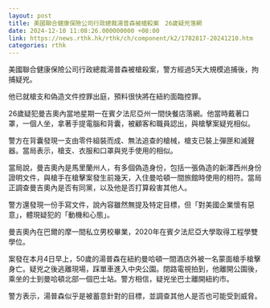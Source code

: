 ```yaml
---
layout: post
title: 美國聯合健康保險公司行政總裁湯普森被槍殺案　26歲疑兇落網
date: 2024-12-10 11:08:26.000000000 +08:00
link: https://news.rthk.hk/rthk/ch/component/k2/1782817-20241210.htm
categories: rthk
---
```


美國聯合健康保險公司行政總裁湯普森被槍殺案，警方經過5天大規模追捕後，拘捕疑兇。

他已就槍支和偽造文件控罪出庭，預料很快將在紐約面臨控罪。

26歲疑犯曼吉奧內當地星期一在賓夕法尼亞州一間快餐店落網。他當時戴著口罩，一個人坐，拿著手提電腦和背囊，被顧客和職員認出，與槍擊案疑兇相似。

警方在背囊發現一支由零件組裝而成、無法追查的槍械，槍支已裝上彈匣和滅聲器。當局表示，槍支、衣服和口罩與兇手使用的相似。

當局說，曼吉奧內是馬里蘭州人，有多個偽造身份，包括一張偽造的新澤西州身份證明文件，與槍手在槍擊案發生前幾天，入住曼哈頓一間旅館時使用的相符。當局正調查曼吉奧內是否有同黨，以及他是否打算殺害其他人。

警方還發現一份手寫文件，說內容雖然無提及特定目標，但「對美國企業懷有惡意」，體現疑犯的「動機和心態」。

曼吉奧內在巴爾的摩一間私立男校畢業，2020年在賓夕法尼亞大學取得工程學雙學位。

案發在本月4日早上，50歲的湯普森在紐約曼哈頓一間酒店外被一名蒙面槍手槍擊身亡。疑兇之後逃離現場，踩單車進入中央公園。閉路電視拍到，他離開公園後，乘坐的士到曼哈頓北部一個巴士站。警方相信，疑兇坐巴士離開紐約市。

警方表示，湯普森似乎是被蓄意針對的目標，並調查其他人是否也可能受到威脅。
